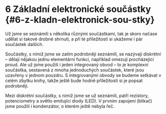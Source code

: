 # 6 Základní elektronické součástky {#6-z-kladn-elektronick-sou-stky}

Už jsme se seznámili s několika různými součástkami, tak je skoro načase udělat si takové drobné shrnutí, a při té příležitosti si ukážeme i pár součástek dalších.

Součástky, s nimiž jsme se zatím podrobněji seznámili, se nazývají diskrétní – dělají nějakou jednu elementární funkci, například omezují procházející proud. Ale už jsme použili i jeden integrovaný obvod – to je komplexní součástka, sestavená z mnoha jednoduchých součástek, které jsou uzavřeny v jednom pouzdru. S integrovanými obvody se budeme setkávat v celém zbytku knihy, takže ještě bude hodně příležitostí si je popsat podrobněji.

Mezi diskrétní součástky, s nimiž jsme se už seznámili, patří rezistory, potenciometry a světlo emitující diody (LED). V prvním zapojení (blikač) jsme použili i kondenzátor, o kterém ještě nebyla řeč.